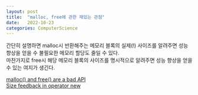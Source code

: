 ```yaml
---
layout: post
title:  "malloc, free에 관한 재밌는 관점"
date:   2022-10-23
categories: ComputerScience
---          
```

 
간단히 설명하면 malloc시 반환해주는 메모리 블록의 실제(!) 사이즈를 알려주면 성능 향상을 얻을 수 불필요한 메모리 할당도 줄일 수 있다.    
마찬가지로 free시 해당 메모리 블록의 사이즈를 명시적으로 알려주면 성능 향상을 얻을 수 있는 여지가 생긴다.                          
                 
[malloc() and free() are a bad API](https://www.foonathan.net/2022/08/malloc-interface/#content)          
[Size feedback in operator new](https://www.open-std.org/jtc1/sc22/wg21/docs/papers/2022/p0901r9.html#biblio-jemalloc)           
